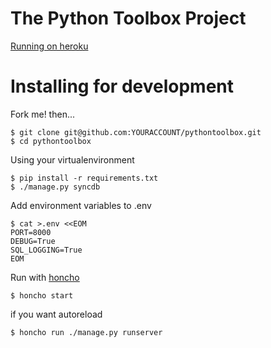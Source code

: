 The Python Toolbox Project
==========================

[Running on heroku](http://blooming-inlet-1605.herokuapp.com/)


Installing for development
==========================

Fork me! then...

    $ git clone git@github.com:YOURACCOUNT/pythontoolbox.git
    $ cd pythontoolbox

Using your virtualenvironment

    $ pip install -r requirements.txt
    $ ./manage.py syncdb

Add environment variables to .env

    $ cat >.env <<EOM
    PORT=8000
    DEBUG=True
    SQL_LOGGING=True
    EOM

Run with [honcho](https://github.com/nickstenning/honcho)

    $ honcho start

if you want autoreload

    $ honcho run ./manage.py runserver
